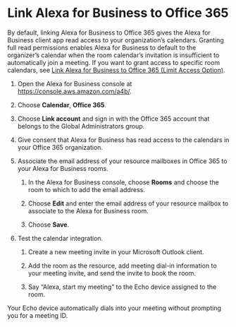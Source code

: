 # Link Alexa for Business to Office 365<a name="office"></a>

By default, linking Alexa for Business to Office 365 gives the Alexa for Business client app read access to your organization’s calendars\. Granting full read permissions enables Alexa for Business to default to the organizer’s calendar when the room calendar’s invitation is insufficient to automatically join a meeting\. If you want to grant access to specific room calendars, see [Link Alexa for Business to Office 365 \(Limit Access Option\)](office-limit.md)\.

1. Open the Alexa for Business console at [https://console\.aws\.amazon\.com/a4b/](https://console.aws.amazon.com/a4b/)\.

1. Choose **Calendar**, **Office 365**\.

1. Choose **Link account** and sign in with the Office 365 account that belongs to the Global Administrators group\.

1. Give consent that Alexa for Business has read access to the calendars in your Office 365 organization\.

1. Associate the email address of your resource mailboxes in Office 365 to your Alexa for Business rooms\. 

   1. In the Alexa for Business console, choose **Rooms** and choose the room to which to add the email address\.

   1. Choose **Edit** and enter the email address of your resource mailbox to associate to the Alexa for Business room\. 

   1. Choose **Save**\.

1. Test the calendar integration\. 

   1. Create a new meeting invite in your Microsoft Outlook client\.

   1. Add the room as the resource, add meeting dial\-in information to your meeting invite, and send the invite to book the room\. 

   1. Say “Alexa, start my meeting” to the Echo device assigned to the room\.

Your Echo device automatically dials into your meeting without prompting you for a meeting ID\. 